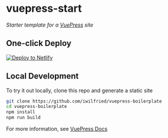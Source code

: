 # vuepress-start

*Starter template for a [VuePress](https://vuepress.vuejs.org) site*

## One-click Deploy

[![Deploy to Netlify](https://www.netlify.com/img/deploy/button.svg)](https://app.netlify.com/start/deploy?repository=https://github.com/iwilfried/vuepress-boilerplate)

## Local Development

To try it out locally, clone this repo and generate a static site

```bash
git clone https://github.com/iwilfried/vuepress-boilerplate
cd vuepress-boilerplate
npm install
npm run build
```

For more information, see [VuePress Docs](https://vuepress.vuejs.org)